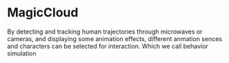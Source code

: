 # MagicCloud
By detecting and tracking human trajectories through microwaves or cameras, and displaying some animation effects, different anmation sences and characters can be selected for interaction.
Which we call behavior simulation
